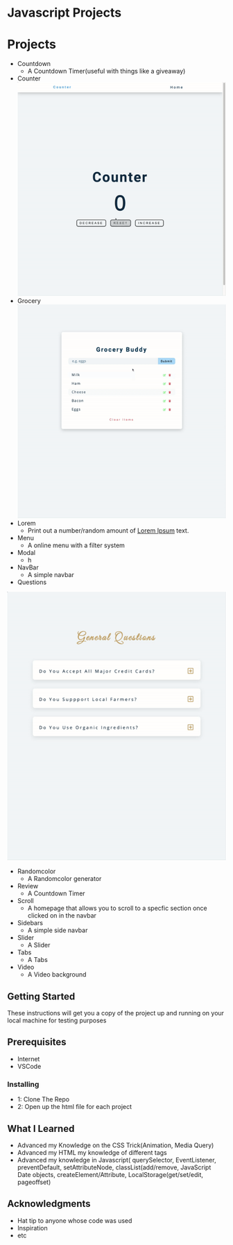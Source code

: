 # Javascript Projects

# Projects
* Countdown
  * A Countdown Timer(useful with things like a giveaway)
* Counter
   <img src="https://github.com/mdial009/Javascript/blob/master/images/Counter.gif">
* Grocery
   <img src="https://github.com/mdial009/Javascript/blob/master/images/Grocery.gif">
* Lorem
  * Print out a number/random amount of [Lorem Ipsum](https://www.google.com/search?q=what+is+lorem+ipsum+text&oq=what+is+lorem+te&aqs=chrome.1.69i57j0l3.4601j0j1&sourceid=chrome&ie=UTF-8) text. 
* Menu
  * A online menu with a filter system
* Modal
  * h
* NavBar
  * A simple navbar
* Questions
 <img src="https://github.com/mdial009/Javascript/blob/master/images/Questions.gif">
 
* Randomcolor
  * A Randomcolor generator
* Review
  * A Countdown Timer
* Scroll
  * A homepage that allows you to scroll to a specfic section once clicked on in the navbar
* Sidebars
  * A simple side navbar 
* Slider
  * A Slider 
* Tabs
  * A Tabs
* Video
  * A Video background 
  
## Getting Started
These instructions will get you a copy of the project up and running on your local machine for testing purposes

## Prerequisites

* Internet
* VSCode

### Installing
* 1: Clone The Repo
* 2: Open up the html file for each project

## What I Learned
* Advanced my Knowledge on the CSS Trick(Animation, Media Query)
* Advanced my HTML my knowledge of different tags
* Advanced my knowledge in Javascript( querySelector, EventListener, preventDefault, setAttributeNode, classList(add/remove, JavaScript Date objects, createElement/Attribute, LocalStorage(get/set/edit, pageoffset) 


## Acknowledgments
* Hat tip to anyone whose code was used
* Inspiration
* etc
